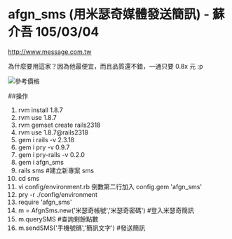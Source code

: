 # afgn_sms (用米瑟奇媒體發送簡訊) - 蘇介吾 105/03/04

http://www.message.com.tw

為什麼要用這家？因為他最便宜，而且品質還不錯，一通只要 0.8x 元 :p

![參考價格](http://www.message.com.tw/uploads/images/mon.gif)

##操作
1. rvm install 1.8.7
2. rvm use 1.8.7
3. rvm gemset create rails2318
4. rvm use 1.8.7@rails2318
5. gem i rails -v 2.3.18
6. gem i pry -v 0.9.7
7. gem i pry-rails -v 0.2.0
8. gem i afgn_sms
9. rails sms  #建立新專案 sms
10. cd sms
11. vi config/environment.rb 倒數第二行加入 config.gem 'afgn_sms'
12. pry -r ./config/environment
13. require 'afgn_sms'
14. m = AfgnSms.new('米瑟奇帳號','米瑟奇密碼')  #登入米瑟奇簡訊
15. m.querySMS  #查詢剩餘點數
16. m.sendSMS('手機號碼','簡訊文字')  #發送簡訊

